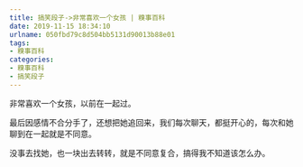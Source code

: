 ```yaml
---
title: 搞笑段子->非常喜欢一个女孩 | 糗事百科
date: 2019-11-15 18:34:10
urlname: 050fbd79c8d504bb5131d90013b88e01
tags: 
- 糗事百科
categories:
- 糗事百科
- 搞笑段子
---
```

非常喜欢一个女孩，以前在一起过。

最后因感情不合分手了，还想把她追回来，我们每次聊天，都挺开心的，每次和她聊到在一起就是不同意。

没事去找她，也一块出去转转，就是不同意复合，搞得我不知道该怎么办。


